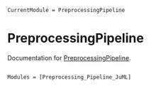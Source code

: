 ```@meta
CurrentModule = PreprocessingPipeline
```

# PreprocessingPipeline

Documentation for [PreprocessingPipeline](https://github.com/n1developer-ubt/data-preprocessing-juml.git).

```@index
```

```@autodocs
Modules = [Preprocessing_Pipeline_JuML]
```